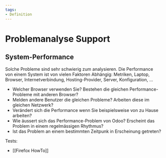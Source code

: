 ```yaml
---
tags:
- Definition
---
```

# Problemanalyse Support

## System-Performance

Solche Probleme sind sehr schwierig zum analysieren. Die Performance von einem System ist von vielen Faktoren Abhängig: Metriken, Laptop, Browser, Internetverbindung, Hosting-Provider, Server, Konfiguration, ...

* Welcher Browser verwenden Sie? Bestehen die gleichen Performance-Probleme mit anderen Browser?
* Melden andere Benutzer die gleichen Probleme? Arbeiten diese im gleichen Netzwerk?
* Verändert sich die Performance wenn Sie beispielsweise von zu Hause arbeiten?
* Wie äussert sich das Performance-Problem von Odoo? Erscheint das Problem in einem regelmässigen Rhythmus?
* Ist das Problem an einem bestimmten Zeitpunk in Erscheinung getreten?

Tests:
 * [[Firefox HowTo]]